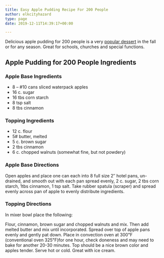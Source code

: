 ```yaml
---
title: Easy Apple Pudding Recipe For 200 People
author: elkcityhazard
type: page
date: 2019-12-11T14:39:17+00:00

---
```

Delicious apple pudding for 200 people is a very <a href="/wordpress/dessert-recipes/" rel="noopener noreferrer" target="_blank">popular dessert</a> in the fall or for any season. Great for schools, churches and special functions.

## Apple Pudding for 200 People Ingredients

### Apple Base Ingredients

  * 8 &#8211; #10 cans sliced waterpack apples
  * 16 c. sugar
  * 16 tbs corn starch
  * 8 tsp salt
  * 8 tbs cinnamon

### Topping Ingredients

  * 12 c. flour
  * 5# butter, melted
  * 5 c. brown sugar
  * 2 tbs cinnamon
  * 6 c. chopped walnuts (somewhat fine, but not powdery)

### Apple Base Directions

Open apples and place one can each into 8 full size 2&#8243; hotel pans, un-drained, and smooth out with each pan spread evenly, 2 c. sugar, 2 tbs corn starch, 1tbs cinnamon, 1 tsp salt. Take rubber spatula (scraper) and spread evenly across pan of apple to evenly distribute ingredients.

### Topping Directions

In mixer bowl place the following:

Flour, cinnamon, brown sugar and chopped walnuts and mix. Then add melted butter and mix until incorporated. Spread over top of apple pans evenly and gently pat down. Place in convection oven at 300&#8457; (conventional oven 325&#8457;)for one hour, check doneness and may need to bake for another 20-30 minutes. Top should be a nice brown color and apples tender. Serve hot or cold. Great with ice cream.